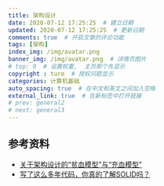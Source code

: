 ```yaml
---
title: 架构设计
date: 2020-07-12 17:25:25  # 建立日期
updated: 2020-07-12 17:25:25  # 更新日期
comments: true  # 开启文章的评论功能
tags: [架构]
index_img: /img/avatar.png
banner_img: /img/avatar.png  # 详情页图片
# top: 9  # 设置权重,  主页那个先显示
copyright : ture  # 授权问题显示
categories: 计算机基础
auto_spacing: true  # 在中文和英文之间加入空格
external_link: true  # 在新标签中打开链接
# prev: general2
# next: general3
---
```

<!-- [[toc]]  # 在页面显示目录 -->

## 参考资料

- [关于架构设计的“贫血模型”与“充血模型”](https://www.cnblogs.com/longshiyVip/p/5205451.html)
- [写了这么多年代码，你真的了解SOLID吗？](https://insights.thoughtworks.cn/what-is-solid-principle/)


